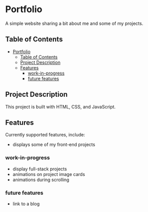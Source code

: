 # Portfolio

A simple website sharing a bit about me and some of my projects.

## Table of Contents

- [Portfolio](#portfolio)
  - [Table of Contents](#table-of-contents)
  - [Project Description](#project-description)
  - [Features](#features)
    - [work-in-progress](#work-in-progress)
    - [future features](#future-features)


## Project Description

This project is built with HTML, CSS, and JavaScript.

## Features

Currently supported features, include:
- displays some of my front-end projects

### work-in-progress
- display full-stack projects
- animations on project image cards
- animations during scrolling

### future features
- link to a blog
  
